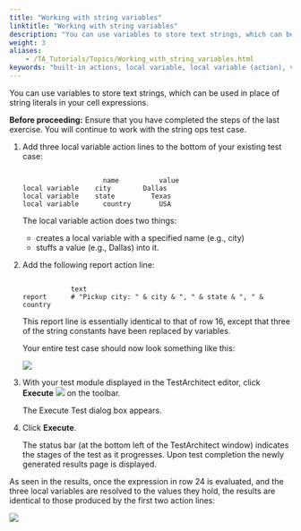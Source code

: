 ```yaml
--- 
title: "Working with string variables"
linktitle: "Working with string variables"
description: "You can use variables to store text strings, which can be used in place of string literals in your cell expressions."
weight: 3
aliases: 
    - /TA_Tutorials/Topics/Working_with_string_variables.html
keywords: "built-in actions, local variable, local variable (action), variables, string"
---
```


You can use variables to store text strings, which can be used in place of string literals in your cell expressions.

**Before proceeding:** Ensure that you have completed the steps of the last exercise. You will continue to work with the string ops test case.

1.  Add three local variable action lines to the bottom of your existing test case:

    ```
    
                        name          value
    local variable	  city	      Dallas                    
    local variable	  state         Texas                    
    local variable      country       USA              
    ```

    The local variable action does two things:

    -   creates a local variable with a specified name \(e.g., city\)
    -   stuffs a value \(e.g., Dallas\) into it.
2.  Add the following report action line:

    ```
    
                text
    report      # "Pickup city: " & city & ", " & state & ", " & country                  
    ```

    This report line is essentially identical to that of row 16, except that three of the string constants have been replaced by variables.

    Your entire test case should now look something like this:

    ![](/images/TA_Tutorials/Images/tut.Vars_and_Exps.Strings.Test.full.png)

3.  With your test module displayed in the TestArchitect editor, click **Execute** ![](/images/TA_Tutorials/Images/btn.TAC_toolbar.Execute.png) on the toolbar.

    The Execute Test dialog box appears.

4.  Click **Execute**.

    The status bar \(at the bottom left of the TestArchitect window\) indicates the stages of the test as it progresses. Upon test completion the newly generated results page is displayed.


As seen in the results, once the expression in row 24 is evaluated, and the three local variables are resolved to the values they hold, the results are identical to those produced by the first two action lines:

![](/images/TA_Tutorials/Images/tut.Vars_and_Exps.Strings.TestFull_Results.png)




